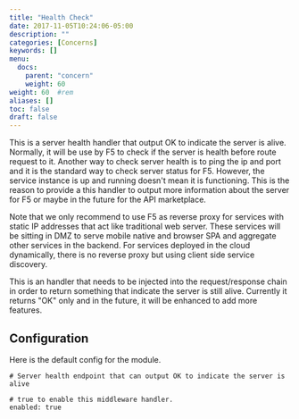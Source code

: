 ```yaml
---
title: "Health Check"
date: 2017-11-05T10:24:06-05:00
description: ""
categories: [Concerns]
keywords: []
menu:
  docs:
    parent: "concern"
    weight: 60
weight: 60	#rem
aliases: []
toc: false
draft: false
---
```


This is a server health handler that output OK to indicate the server is alive. Normally,
it will be use by F5 to check if the server is health before route request to it. Another
way to check server health is to ping the ip and port and it is the standard way to check
server status for F5. However, the service instance is up and running doesn't mean it is
functioning. This is the reason to provide a this handler to output more information about
the server for F5 or maybe in the future for the API marketplace.

Note that we only recommend to use F5 as reverse proxy for services with static IP addresses
that act like traditional web server. These services will be sitting in DMZ to serve mobile
native and browser SPA and aggregate other services in the backend. For services deployed
in the cloud dynamically, there is no reverse proxy but using client side service discovery.

This is an handler that needs to be injected into the request/response chain in order to 
return something that indicate the server is still alive. Currently it returns "OK" only and
in the future, it will be enhanced to add more features.


## Configuration

Here is the default config for the module.

```
# Server health endpoint that can output OK to indicate the server is alive

# true to enable this middleware handler.
enabled: true
```
